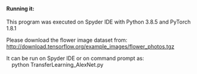 #### Running it:

This program was executed on Spyder IDE with Python 3.8.5 and PyTorch 1.8.1

Please download the flower image dataset from:  
http://download.tensorflow.org/example_images/flower_photos.tgz

It can be run on Spyder IDE or on command prompt as:  
&emsp;python TransferLearning_AlexNet.py
